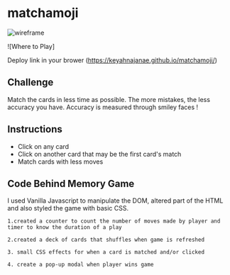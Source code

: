 # matchamoji #


![wireframe](https://0qwcaw.dm.files.1drv.com/y4mT0b6KPEuAeMzr7-pW_cI91o3NaSYjERVFAkTcKn8ehZoBEWP_Yga3wHYHHTRXRDkVg6naeL-BO0OLBuf6Xj7uCihn-zQgI2arsnpgYJN9kWdYGOJ-GQNYkTZmx_zd2fM-Lo5xJqmC763u6ZZ2zqclvrDVKVHxhhqRnCalIxJ6XBJ3kwySr6381xqiqQ_VCAfSf-Ah4Na8ZOZMFbgO0AvwA?width=514&height=660&cropmode=none)

![Where to Play]

Deploy link in your brower (https://keyahnajanae.github.io/matchamoji/)

## Challenge ##

Match the cards in less time as possible. The more mistakes, the less accuracy you have. Accuracy is measured through smiley faces !

## Instructions ##

- Click on any card
- Click on another card that may be the first card's match
- Match cards with less moves

## Code Behind Memory Game ##

I used Vanilla Javascript to manipulate the DOM, altered part of the HTML and also styled the game with basic CSS.

    1.created a counter to count the number of moves made by player and timer to know the duration of a play
    
    2.created a deck of cards that shuffles when game is refreshed
    
    3. small CSS effects for when a card is matched and/or clicked
    
    4. create a pop-up modal when player wins game



 



